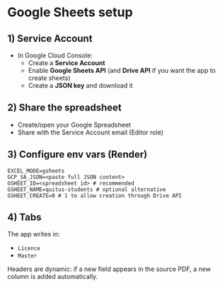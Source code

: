 # Google Sheets setup

## 1) Service Account
- In Google Cloud Console:
  - Create a **Service Account**
  - Enable **Google Sheets API** (and **Drive API** if you want the app to create sheets)
  - Create a **JSON key** and download it

## 2) Share the spreadsheet
- Create/open your Google Spreadsheet
- Share with the Service Account email (Editor role)

## 3) Configure env vars (Render)
```
EXCEL_MODE=gsheets
GCP_SA_JSON=<paste full JSON content>
GSHEET_ID=<spreadsheet id> # recommended
GSHEET_NAME=quitus-students # optional alternative
GSHEET_CREATE=0 # 1 to allow creation through Drive API
```


## 4) Tabs
The app writes in:
- `Licence`
- `Master`

Headers are dynamic: if a new field appears in the source PDF, a new column is added automatically.
